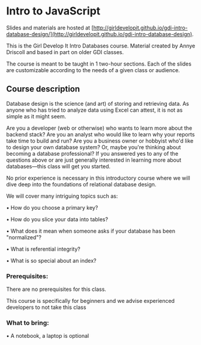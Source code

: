 # Intro to JavaScript

Slides and materials are hosted at [http://girldevelopit.github.io/gdi-intro-database-design/](http://girldevelopit.github.io/gdi-intro-database-design).

This is the Girl Develop It Intro Databases course. Material created by Annye Driscoll and based in part on older GDI classes.

The course is meant to be taught in 1 two-hour sections. Each of the slides are customizable according to the needs of a given class or audience.

## Course description
Database design is the science (and art) of storing and retrieving data.  As anyone who has tried to analyze data using Excel can attest, it is not as simple as it might seem.   

Are you a developer (web or otherwise) who wants to learn more about the backend stack? Are you an analyst who would like to learn why your reports take time to build and run? Are you a business owner or hobbyist who'd like to design your own database system? Or, maybe you're thinking about becoming a database professional? If you answered yes to any of the questions above or are just generally interested in learning more about databases—this class will get you started.

No prior experience is necessary in this introductory course where we will dive deep into the foundations of relational database design.  

We will cover many intriguing topics such as:

• How do you choose a primary key?  

• How do you slice your data into tables?

• What does it mean when someone asks if your database has been "normalized"?

• What is referential integrity?  

• What is so special about an index?

### Prerequisites:
There are no prerequisites for this class.

This course is specifically for beginners and we advise experienced developers to not take this class

### What to bring:

• A notebook, a laptop is optional
